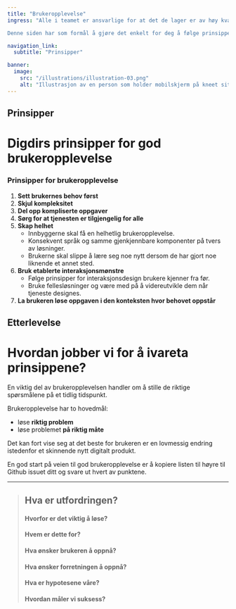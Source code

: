 ```yaml
---
title: "Brukeropplevelse"
ingress: "Alle i teamet er ansvarlige for at det de lager er av høy kvalitet og har en god iboende brukeropplevelse.

Denne siden har som formål å gjøre det enkelt for deg å følge prinsipper og beste praksis for god brukeropplevelse."

navigation_link:
  subtitle: "Prinsipper"

banner:
  image:
    src: "/illustrations/illustration-03.png"
    alt: "Illustrasjon av en person som holder mobilskjerm på kneet sitt"
---
```


## Prinsipper
# Digdirs prinsipper for god brukeropplevelse

### Prinsipper for brukeropplevelse

1. **Sett brukernes behov først**
2. **Skjul kompleksitet**
3. **Del opp kompliserte oppgaver**
4. **Sørg for at tjenesten er tilgjengelig for alle**
5. **Skap helhet**
   - Innbyggerne skal få en helhetlig brukeropplevelse.
   - Konsekvent språk og samme gjenkjennbare komponenter på tvers av løsninger.
   - Brukerne skal slippe å lære seg noe nytt dersom de har gjort noe liknende et annet sted.
6. **Bruk etablerte interaksjonsmønstre**
   - Følge prinsipper for interaksjonsdesign brukere kjenner fra før.
   - Bruke fellesløsninger og være med på å videreutvikle dem når tjeneste designes.
7. **La brukeren løse oppgaven i den konteksten hvor behovet oppstår**

## Etterlevelse
# Hvordan jobber vi for å ivareta prinsippene?

En viktig del av brukeropplevelsen handler om å stille de riktige spørsmålene på et tidlig tidspunkt.

Brukeropplevelse har to hovedmål:
- løse **riktig problem**
- løse problemet **på riktig måte**

Det kan fort vise seg at det beste for brukeren er en lovmessig endring istedenfor et skinnende nytt digitalt produkt.

En god start på veien til god brukeropplevelse er å kopiere listen til høyre til Github issuet ditt og svare ut hvert av punktene.

---

> ## Hva er utfordringen?
> #### Hvorfor er det viktig å løse?
> #### Hvem er dette for?
> #### Hva ønsker brukeren å oppnå?
> #### Hva ønsker forretningen å oppnå?
> #### Hva er hypotesene våre?
> #### Hvordan måler vi suksess?
